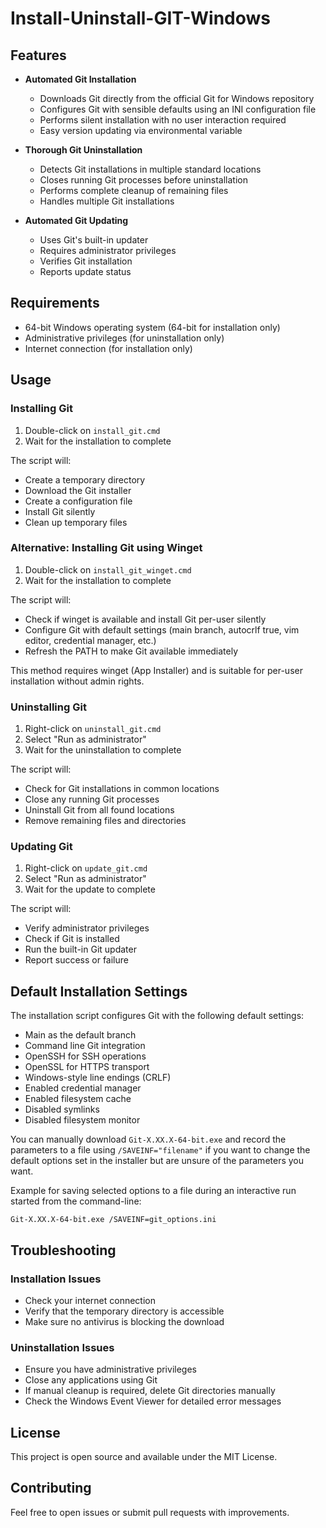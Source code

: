 # Install-Uninstall-GIT-Windows

## Features

- **Automated Git Installation**
  - Downloads Git directly from the official Git for Windows repository
  - Configures Git with sensible defaults using an INI configuration file
  - Performs silent installation with no user interaction required
  - Easy version updating via environmental variable

- **Thorough Git Uninstallation**
  - Detects Git installations in multiple standard locations
  - Closes running Git processes before uninstallation
  - Performs complete cleanup of remaining files
  - Handles multiple Git installations

- **Automated Git Updating**
  - Uses Git's built-in updater
  - Requires administrator privileges
  - Verifies Git installation
  - Reports update status

## Requirements

- 64-bit Windows operating system (64-bit for installation only)
- Administrative privileges (for uninstallation only)
- Internet connection (for installation only)

## Usage

### Installing Git

1. Double-click on `install_git.cmd`
2. Wait for the installation to complete

The script will:
- Create a temporary directory
- Download the Git installer
- Create a configuration file
- Install Git silently
- Clean up temporary files

### Alternative: Installing Git using Winget

1. Double-click on `install_git_winget.cmd`
2. Wait for the installation to complete

The script will:
- Check if winget is available and install Git per-user silently
- Configure Git with default settings (main branch, autocrlf true, vim editor, credential manager, etc.)
- Refresh the PATH to make Git available immediately

This method requires winget (App Installer) and is suitable for per-user installation without admin rights.

### Uninstalling Git

1. Right-click on `uninstall_git.cmd`
2. Select "Run as administrator"
3. Wait for the uninstallation to complete

The script will:
- Check for Git installations in common locations
- Close any running Git processes
- Uninstall Git from all found locations
- Remove remaining files and directories

### Updating Git

1. Right-click on `update_git.cmd`
2. Select "Run as administrator"
3. Wait for the update to complete

The script will:
- Verify administrator privileges
- Check if Git is installed
- Run the built-in Git updater
- Report success or failure

## Default Installation Settings

The installation script configures Git with the following default settings:
- Main as the default branch
- Command line Git integration
- OpenSSH for SSH operations
- OpenSSL for HTTPS transport
- Windows-style line endings (CRLF)
- Enabled credential manager
- Enabled filesystem cache
- Disabled symlinks
- Disabled filesystem monitor

You can manually download `Git-X.XX.X-64-bit.exe` and record the parameters to a file using `/SAVEINF="filename"` if you want to change the default options set in the installer but are unsure of the parameters you want.

Example for saving selected options to a file during an interactive run started from the command-line:

```
Git-X.XX.X-64-bit.exe /SAVEINF=git_options.ini
```

## Troubleshooting

### Installation Issues
- Check your internet connection
- Verify that the temporary directory is accessible
- Make sure no antivirus is blocking the download

### Uninstallation Issues
- Ensure you have administrative privileges
- Close any applications using Git
- If manual cleanup is required, delete Git directories manually
- Check the Windows Event Viewer for detailed error messages

## License

This project is open source and available under the MIT License.

## Contributing

Feel free to open issues or submit pull requests with improvements.
